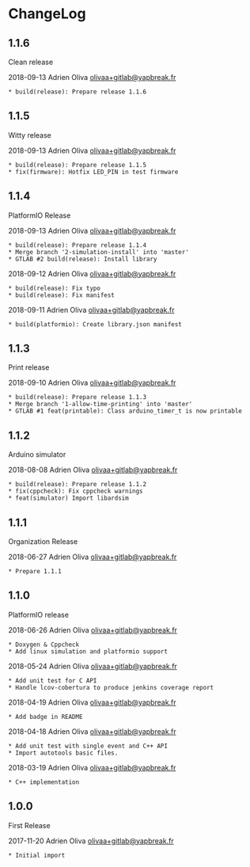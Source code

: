 # ChangeLog


## 1.1.6

Clean release

2018-09-13	Adrien Oliva <olivaa+gitlab@yapbreak.fr>

	* build(release): Prepare release 1.1.6

## 1.1.5

Witty release

2018-09-13	Adrien Oliva <olivaa+gitlab@yapbreak.fr>

	* build(release): Prepare release 1.1.5
	* fix(firmware): Hotfix LED_PIN in test firmware

## 1.1.4

PlatformIO Release

2018-09-13	Adrien Oliva <olivaa+gitlab@yapbreak.fr>

	* build(release): Prepare release 1.1.4
	* Merge branch '2-simulation-install' into 'master'
	* GTLAB #2 build(release): Install library

2018-09-12	Adrien Oliva <olivaa+gitlab@yapbreak.fr>

	* build(release): Fix typo
	* build(release): Fix manifest

2018-09-11	Adrien Oliva <olivaa+gitlab@yapbreak.fr>

	* build(platformio): Create library.json manifest


## 1.1.3

Print release

2018-09-10	Adrien Oliva <olivaa+gitlab@yapbreak.fr>

	* build(release): Prepare release 1.1.3
	* Merge branch '1-allow-time-printing' into 'master'
	* GTLAB #1 feat(printable): Class arduino_timer_t is now printable


## 1.1.2

Arduino simulator

2018-08-08	Adrien Oliva <olivaa+gitlab@yapbreak.fr>

	* build(release): Prepare release 1.1.2
	* fix(cppcheck): Fix cppcheck warnings
	* feat(simulator) Import libardsim


## 1.1.1

Organization Release

2018-06-27	Adrien Oliva <olivaa+gitlab@yapbreak.fr>

	* Prepare 1.1.1


## 1.1.0

PlatformIO release

2018-06-26	Adrien Oliva <olivaa+gitlab@yapbreak.fr>

	* Doxygen & Cppcheck
	* Add linux simulation and platformio support

2018-05-24	Adrien Oliva <olivaa+gitlab@yapbreak.fr>

	* Add unit test for C API
	* Handle lcov-cobertura to produce jenkins coverage report

2018-04-19	Adrien Oliva <olivaa+gitlab@yapbreak.fr>

	* Add badge in README

2018-04-18	Adrien Oliva <olivaa+gitlab@yapbreak.fr>

	* Add unit test with single event and C++ API
	* Import autotools basic files.

2018-03-19	Adrien Oliva <olivaa+gitlab@yapbreak.fr>

	* C++ implementation


## 1.0.0

First Release

2017-11-20	Adrien Oliva <olivaa+gitlab@yapbreak.fr>

	* Initial import

